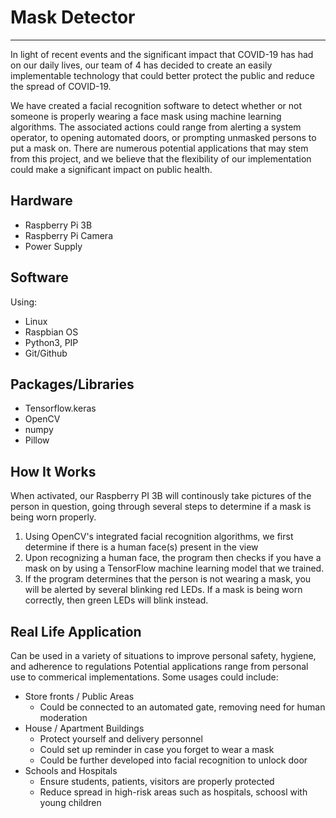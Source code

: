 # Mask Detector
---
In light of recent events and the significant impact that COVID-19 has had on our daily lives, our team of 4 has
decided to create an easily implementable technology that could better protect the public and reduce the spread of COVID-19. 

We have created a facial recognition software to detect whether or not someone is properly wearing a face mask using machine
learning algorithms. The associated actions could range from alerting a system operator, to opening automated doors, or 
prompting unmasked persons to put a mask on. There are numerous potential applications that may stem from this project, 
and we believe that the flexibility of our implementation could make a significant impact on public health.


## Hardware
- Raspberry Pi 3B 
- Raspberry Pi Camera
- Power Supply 

## Software
Using:
- Linux
- Raspbian OS
- Python3, PIP
- Git/Github

## Packages/Libraries
- Tensorflow.keras
- OpenCV
- numpy
- Pillow


## How It Works
When activated, our Raspberry PI 3B will continously take pictures of the person in question, going through several steps
to determine if a mask is being worn properly.
1) Using OpenCV's integrated facial recognition algorithms, we first determine if there is a human face(s) present in the view
2) Upon recognizing a human face, the program then checks if you have a mask on by using a TensorFlow machine learning model
   that we trained. 
3) If the program determines that the person is not wearing a mask, you will be alerted by several blinking red LEDs. 
   If a mask is being worn correctly, then green LEDs will blink instead.


## Real Life Application
Can be used in a variety of situations to improve personal safety, hygiene, and adherence to regulations
Potential applications range from personal use to commerical implementations. Some usages could include:

- Store fronts / Public Areas
    - Could be connected to an automated gate, removing need for human moderation 
- House / Apartment Buildings
    - Protect yourself and delivery personnel
    - Could set up reminder in case you forget to wear a mask
    - Could be further developed into facial recognition to unlock door
- Schools and Hospitals
    - Ensure students, patients, visitors are properly protected
    - Reduce spread in high-risk areas such as hospitals, schoosl with young children
